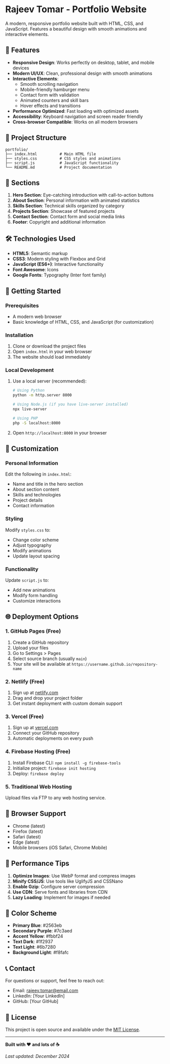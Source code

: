 # Rajeev Tomar - Portfolio Website

A modern, responsive portfolio website built with HTML, CSS, and JavaScript. Features a beautiful design with smooth animations and interactive elements.

## 🚀 Features

- **Responsive Design**: Works perfectly on desktop, tablet, and mobile devices
- **Modern UI/UX**: Clean, professional design with smooth animations
- **Interactive Elements**: 
  - Smooth scrolling navigation
  - Mobile-friendly hamburger menu
  - Contact form with validation
  - Animated counters and skill bars
  - Hover effects and transitions
- **Performance Optimized**: Fast loading with optimized assets
- **Accessibility**: Keyboard navigation and screen reader friendly
- **Cross-browser Compatible**: Works on all modern browsers

## 📁 Project Structure

```
portfolio/
├── index.html          # Main HTML file
├── styles.css          # CSS styles and animations
├── script.js           # JavaScript functionality
└── README.md           # Project documentation
```

## 🎨 Sections

1. **Hero Section**: Eye-catching introduction with call-to-action buttons
2. **About Section**: Personal information with animated statistics
3. **Skills Section**: Technical skills organized by category
4. **Projects Section**: Showcase of featured projects
5. **Contact Section**: Contact form and social media links
6. **Footer**: Copyright and additional information

## 🛠️ Technologies Used

- **HTML5**: Semantic markup
- **CSS3**: Modern styling with Flexbox and Grid
- **JavaScript (ES6+)**: Interactive functionality
- **Font Awesome**: Icons
- **Google Fonts**: Typography (Inter font family)

## 🚀 Getting Started

### Prerequisites
- A modern web browser
- Basic knowledge of HTML, CSS, and JavaScript (for customization)

### Installation
1. Clone or download the project files
2. Open `index.html` in your web browser
3. The website should load immediately

### Local Development
1. Use a local server (recommended):
   ```bash
   # Using Python
   python -m http.server 8000
   
   # Using Node.js (if you have live-server installed)
   npx live-server
   
   # Using PHP
   php -S localhost:8000
   ```

2. Open `http://localhost:8000` in your browser

## 🎯 Customization

### Personal Information
Edit the following in `index.html`:
- Name and title in the hero section
- About section content
- Skills and technologies
- Project details
- Contact information

### Styling
Modify `styles.css` to:
- Change color scheme
- Adjust typography
- Modify animations
- Update layout spacing

### Functionality
Update `script.js` to:
- Add new animations
- Modify form handling
- Customize interactions

## 🌐 Deployment Options

### 1. GitHub Pages (Free)
1. Create a GitHub repository
2. Upload your files
3. Go to Settings > Pages
4. Select source branch (usually `main`)
5. Your site will be available at `https://username.github.io/repository-name`

### 2. Netlify (Free)
1. Sign up at [netlify.com](https://netlify.com)
2. Drag and drop your project folder
3. Get instant deployment with custom domain support

### 3. Vercel (Free)
1. Sign up at [vercel.com](https://vercel.com)
2. Connect your GitHub repository
3. Automatic deployments on every push

### 4. Firebase Hosting (Free)
1. Install Firebase CLI: `npm install -g firebase-tools`
2. Initialize project: `firebase init hosting`
3. Deploy: `firebase deploy`

### 5. Traditional Web Hosting
Upload files via FTP to any web hosting service.

## 📱 Browser Support

- Chrome (latest)
- Firefox (latest)
- Safari (latest)
- Edge (latest)
- Mobile browsers (iOS Safari, Chrome Mobile)

## 🔧 Performance Tips

1. **Optimize Images**: Use WebP format and compress images
2. **Minify CSS/JS**: Use tools like UglifyJS and CSSNano
3. **Enable Gzip**: Configure server compression
4. **Use CDN**: Serve fonts and libraries from CDN
5. **Lazy Loading**: Implement for images if needed

## 🎨 Color Scheme

- **Primary Blue**: #2563eb
- **Secondary Purple**: #7c3aed
- **Accent Yellow**: #fbbf24
- **Text Dark**: #1f2937
- **Text Light**: #6b7280
- **Background Light**: #f8fafc

## 📞 Contact

For questions or support, feel free to reach out:
- Email: rajeev.tomar@email.com
- LinkedIn: [Your LinkedIn]
- GitHub: [Your GitHub]

## 📄 License

This project is open source and available under the [MIT License](LICENSE).

---

**Built with ❤️ and lots of ☕**

*Last updated: December 2024* 